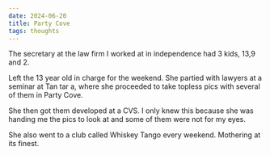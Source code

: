 ```yaml
---
date: 2024-06-20
title: Party Cove
tags: thoughts
---
```


The secretary at the law firm I worked at in independence had 3 kids, 13,9 and 2. 

Left the 13 year old in charge for the weekend. She partied with lawyers at a seminar at Tan tar a, where she proceeded to take topless pics with several of them in Party Cove. 

She then got them developed at a CVS. I only knew this because she was handing me the pics to look at and some of them were not for my eyes.

She also went to a club called Whiskey Tango every weekend. Mothering at its finest. 
